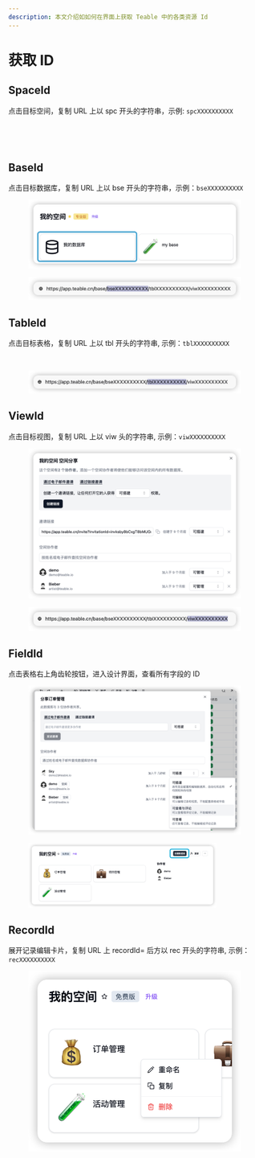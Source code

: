 ```yaml
---
description: 本文介绍如如何在界面上获取 Teable 中的各类资源 Id
---
```


# 获取 ID

## SpaceId

点击目标空间，复制 URL 上以 spc 开头的字符串，示例: `spcXXXXXXXXXX`

<figure><img src="../../.gitbook/assets/image (26).png" alt="" width="318"><figcaption></figcaption></figure>

<figure><img src="../../.gitbook/assets/image (96).png" alt="" width="563"><figcaption></figcaption></figure>

## BaseId

点击目标数据库，复制 URL 上以 bse 开头的字符串，示例：`bseXXXXXXXXXX`

<figure><img src="../../.gitbook/assets/image (1) (1) (1) (1) (1).png" alt="" width="563"><figcaption></figcaption></figure>

<figure><img src="../../.gitbook/assets/image (5) (1) (1) (1).png" alt=""><figcaption></figcaption></figure>

## TableId

点击目标表格，复制 URL 上以 tbl 开头的字符串, 示例：`tblXXXXXXXXXX`

<figure><img src="../../.gitbook/assets/image (8) (1).png" alt="" width="323"><figcaption></figcaption></figure>

<figure><img src="../../.gitbook/assets/image (7) (1) (1).png" alt=""><figcaption></figcaption></figure>

## ViewId

点击目标视图，复制 URL 上以  viw 头的字符串, 示例：`viwXXXXXXXXXX`

<figure><img src="../../.gitbook/assets/image (9) (1).png" alt="" width="563"><figcaption></figcaption></figure>

<figure><img src="../../.gitbook/assets/image (6) (1) (1).png" alt=""><figcaption></figcaption></figure>

## FieldId

点击表格右上角齿轮按钮，进入设计界面，查看所有字段的 ID

<figure><img src="../../.gitbook/assets/image (10) (1).png" alt=""><figcaption></figcaption></figure>

<figure><img src="../../.gitbook/assets/image (11) (1).png" alt="" width="375"><figcaption></figcaption></figure>

## RecordId

展开记录编辑卡片，复制 URL 上 recordId= 后方以   rec 开头的字符串, 示例：`recXXXXXXXXXX`

<figure><img src="../../.gitbook/assets/image (12) (1).png" alt=""><figcaption></figcaption></figure>

<figure><img src="../../.gitbook/assets/image (13) (1).png" alt=""><figcaption></figcaption></figure>
